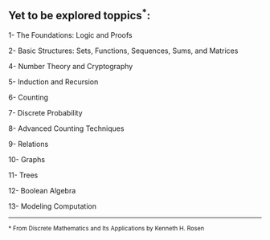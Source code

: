 ## Yet to be explored toppics<sup>*</sup>:

1- The Foundations: Logic and Proofs

2- Basic Structures: Sets, Functions, Sequences, Sums, and Matrices

4- Number Theory and Cryptography

5- Induction and Recursion

6- Counting

7- Discrete Probability

8- Advanced Counting Techniques

9- Relations

10- Graphs

11- Trees

12- Boolean Algebra

13- Modeling Computation

-----------------

<sub>
* From Discrete Mathematics and Its Applications by Kenneth H. Rosen
</sub>
